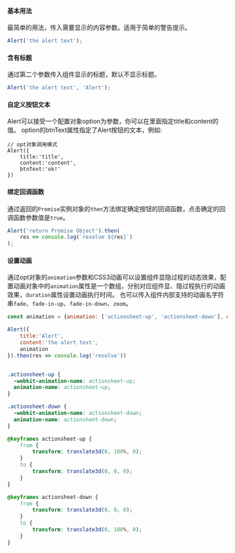 #### 基本用法

最简单的用法，传入需要显示的内容参数。适用于简单的警告提示。

```JavaScript
Alert('the alert text');
```

#### 含有标题

通过第二个参数传入组件显示的标题，默认不显示标题。

```JavaScript
Alert('the alert text', 'Alert');
```

#### 自定义按钮文本

Alert可以接受一个配置对象option为参数，你可以在里面指定title和content的值。
option的btnText属性指定了Alert按钮的文本，例如:

```
// opt对象调用模式
Alert({
    title:'title',
    content:'content',
    btnText:'ok!'
})
```

#### 绑定回调函数

通过返回的`Promise`实例对象的`then`方法绑定确定按钮的回调函数，点击确定的回调函数参数值是`true`。

```JavaScript
Alert('return Promise Object').then(
    res => console.log(`resolve ${res}`)
);
```

#### 设置动画

通过opt对象的`animation`参数和CSS3动画可以设置组件显隐过程的动态效果，配置动画对象中的`animation`属性是一个数组，分别对应组件显、隐过程执行的动画效果，`duration`属性设置动画执行时间。
也可以传入组件内部支持的动画名字符串`fade`、`fade-in-up`、`fade-in-down`、`zoom`。

```JavaScript
const animation = {animation: ['actionsheet-up', 'actionsheet-down'], duration: 200};

Alert({
    title:'Alert',
    content:'the alert text',
    animation
}).then(res => console.log('resolve'))
```

```css

.actionsheet-up {
  -webkit-animation-name: actionsheet-up;
  animation-name: actionsheet-up;
}

.actionsheet-down {
  -webkit-animation-name: actionsheet-down;
  animation-name: actionsheet-down;
}

@keyframes actionsheet-up {
    from {
        transform: translate3d(0, 100%, 0);
    }
    to {
        transform: translate3d(0, 0, 0);
    }
}

@keyframes actionsheet-down {
    from {
        transform: translate3d(0, 0, 0);
    }
    to {
        transform: translate3d(0, 100%, 0);
    }
}
```